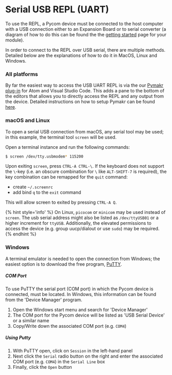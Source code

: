 # Serial USB REPL (UART)

To use the REPL, a Pycom device must be connected to the host computer with a
USB connection either to an Expansion Board or to serial converter (a diagram of
how to do this can be found the the [getting started](../../README.md) page for
your module).

In order to connect to the REPL over USB serial, there are multiple methods.
Detailed below are the explanations of how to do it in MacOS, Linux and Windows.

### All platforms
By far the easiest way to access the USB UART REPL is via the our [Pymakr plug-in](/chapter/pymakr/installation/README.md)
for Atom and Visual Studio Code. This adds a pane to the bottom of the editors
that allows you to directly access the REPL and any output from the device.
Detailed instructions on how to setup Pymakr can be found
[here](/chapter/pymakr/installation/README.md).

### macOS and Linux

To open a serial USB connection from macOS, any serial tool may be used; in this
example, the terminal tool `screen` will be used.

Open a terminal instance and run the following commands:

```bash
$ screen /dev/tty.usbmodem* 115200
```

Upon exiting `screen`, press `CTRL-A CTRL-\`. If the keyboard does not support
the `\`-key (i.e. an obscure combination for `\` like `ALT-SHIFT-7` is required),
the key combination can be remapped for the `quit` command:

- create `~/.screenrc`
- add bind `q` to the `exit` command

This will allow screen to exited by pressing `CTRL-A Q`.

{% hint style='info' %}
On Linux, `picocom` or `minicom` may be used instead of `screen`. The usb
serial address might also be listed as `/dev/ttyUSB01` or a higher increment for
`ttyUSB`. Additionally, the elevated permissions to access the device (e.g. group
uucp/dialout or use `sudo`) may be required.
{% endhint %}


### Windows

A terminal emulator is needed to open the connection from Windows; the easiest
option is to download the free program,
[PuTTY](https://www.chiark.greenend.org.uk/~sgtatham/putty/latest.html).

##### COM Port

To use PuTTY the serial port (COM port) in which the Pycom device is connected,
must be located. In Windows, this information can be found from the
'Device Manager' program.

1. Open the Windows start menu and search for 'Device Manager'
2. The COM port for the Pycom device will be listed as 'USB Serial Device' or a
similar name
3. Copy/Write down the associated COM port (e.g. `COM4`)

##### Using Putty

1. With PuTTY open, click on `Session` in the left-hand panel
2. Next click the `Serial` radio button on the right and enter the associated
COM port (e.g. `COM4`) in the `Serial Line` box
3. Finally, click the `Open` button
